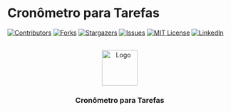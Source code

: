 # Cronômetro para Tarefas

<div id="top"></div>
<!--
*** Thanks for checking out the Best-README-Template. If you have a suggestion
*** that would make this better, please fork the repo and create a pull request
*** or simply open an issue with the tag "enhancement".
*** Don't forget to give the project a star!
*** Thanks again! Now go create something AMAZING! :D
-->



<!-- PROJECT SHIELDS -->
<!--
*** I'm using markdown "reference style" links for readability.
*** Reference links are enclosed in brackets [ ] instead of parentheses ( ).
*** See the bottom of this document for the declaration of the reference variables
*** for contributors-url, forks-url, etc. This is an optional, concise syntax you may use.
*** https://www.markdownguide.org/basic-syntax/#reference-style-links
-->
[![Contributors][contributors-shield]][contributors-url]
[![Forks][forks-shield]][forks-url]
[![Stargazers][stars-shield]][stars-url]
[![Issues][issues-shield]][issues-url]
[![MIT License][license-shield]][license-url]
[![LinkedIn][linkedin-shield]][linkedin-url]



<!-- PROJECT LOGO -->
<br />
<div align="center">
  <a href="https://github.com/joaop25/Cronometragem-de-Tarefas">
    <img src="https://github.com/joaop25/Cronometragem-de-Tarefas/tree/main/Cronometragem_de_prova/cronometro_para_tarefas.png" alt="Logo" width="80" height="80">
  </a>

<h3 align="center">Cronômetro para Tarefas</h3>


<!-- MARKDOWN LINKS & IMAGES -->
<!-- https://www.markdownguide.org/basic-syntax/#reference-style-links -->
[contributors-shield]: https://img.shields.io/github/contributors/joaop25/Cronometragem-de-Tarefas.svg?style=for-the-badge
[contributors-url]: https://github.com/joaop25/Cronometragem-de-Tarefas/graphs/contributors
[forks-shield]: https://img.shields.io/github/forks/joaop25/Cronometragem-de-Tarefas.svg?style=for-the-badge
[forks-url]: https://github.com/joaop25/Cronometragem-de-Tarefas/network/members
[stars-shield]: https://img.shields.io/github/stars/joaop25/Cronometragem-de-Tarefas.svg?style=for-the-badge
[stars-url]: https://github.com/joaop25/Cronometragem-de-Tarefas/stargazers
[issues-shield]: https://img.shields.io/github/issues/joaop25/Cronometragem-de-Tarefas.svg?style=for-the-badge
[issues-url]: https://github.com/joaop25/Cronometragem-de-Tarefas/issues
[license-shield]: https://img.shields.io/github/license/joaop25/Cronometragem-de-Tarefas.svg?style=for-the-badge
[license-url]: https://github.com/joaop25/Cronometragem-de-Tarefas/blob/master/LICENSE
[linkedin-shield]: https://img.shields.io/badge/-LinkedIn-black.svg?style=for-the-badge&logo=linkedin&colorB=555
[linkedin-url]: https://www.linkedin.com/in/joao-pedro-fernandes-95a125180/


